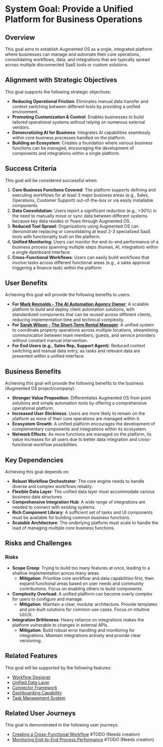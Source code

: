 # System Goal: Provide a Unified Platform for Business Operations

## Overview

This goal aims to establish Augmented OS as a sngle, integrated platform where businesses can manage and automate their core operations, consolidating workflows, data, and integrations that are typically spread across multiple disconnected SaaS tools or custom solutions.

## Alignment with Strategic Objectives

This goal supports the following strategic objectives:


* **Reducing Operational Friction**: Eliminates manual data transfer and context switching between different tools by providing a unified environment.
* **Promoting Customization & Control**: Enables businesses to build tailored operational systems without relying on numerous external vendors.
* **Democratizing AI for Business**: Integrates AI capabilities seamlessly within core business processes handled on the platform.
* **Building an Ecosystem**: Creates a foundation where various business functions can be managed, encouraging the development of components and integrations within a single platform.

## Success Criteria

This goal will be considered successful when:


1. **Core Business Functions Covered**: The platform supports defining and executing workflows for at least 3 major business areas (e.g., Sales, Operations, Customer Support) out-of-the-box or via easily installable components.
2. **Data Consolidation**: Users report a significant reduction (e.g., >30%) in the need to manually move or sync data between different systems because key data resides or flows through Augmented OS.
3. **Reduced Tool Sprawl**: Organizations using Augmented OS can demonstrate replacing or consolidating at least 2-3 specialized SaaS tools with functionality built on the platform.
4. **Unified Monitoring**: Users can monitor the end-to-end performance of a business process spanning multiple steps (human, AI, integration) within a single dashboard interface.
5. **Cross-Functional Workflows**: Users can easily build workflows that involve tasks across different functional areas (e.g., a sales approval triggering a finance task) within the platform.

## User Benefits

Achieving this goal will provide the following benefits to users:

* **For [Mark Reynolds - The AI Automation Agency Owner](../personas/ai-automation-agency-persona.md)**: A scalable platform to build and deploy client automation solutions, with standardized components that can be reused across different clients, reducing implementation time and technical complexity.
* **For [Sarah Wilson - The Short-Term Rental Manager](../personas/property-manager-persona.md)**: A unified system to coordinate property operations across multiple locations, streamlining communication between team members, guests, and service providers without constant manual intervention.
* **For End Users (e.g., Sales Rep, Support Agent)**: Reduced context switching and manual data entry, as tasks and relevant data are presented within a unified interface.

## Business Benefits

Achieving this goal will provide the following benefits to the business (Augmented OS project/company):

* **Stronger Value Proposition**: Differentiates Augmented OS from point solutions and simple automation tools by offering a comprehensive operational platform.
* **Increased User Stickiness**: Users are more likely to remain on the platform as more of their core operations are managed within it.
* **Ecosystem Growth**: A unified platform encourages the development of complementary components and integrations within its ecosystem.
* **Network Effects**: As more functions are managed on the platform, its value increases for all users due to better data integration and cross-functional workflow possibilities.

## Key Dependencies

Achieving this goal depends on:

* **Robust Workflow Orchestrator**: The core engine needs to handle diverse and complex workflows reliably.
* **Flexible Data Layer**: The unified data layer must accommodate various business data structures.
* **Comprehensive Integration Hub**: A wide range of integrations are needed to connect with existing systems.
* **Rich Component Library**: A sufficient set of tasks and UI components must be available for building common business functions.
* **Scalable Architecture**: The underlying platform must scale to handle the load of managing multiple core business functions.

## Risks and Challenges

### Risks

* **Scope Creep**: Trying to build too many features at once, leading to a shallow implementation across many areas.
  * **Mitigation**: Prioritize core workflow and data capabilities first, then expand functional areas based on user needs and community contributions. Focus on enabling others to build components.
* **Complexity Overload**: A unified platform can become overly complex for users to configure and manage.
  * **Mitigation**: Maintain a clear, modular architecture. Provide templates and pre-built solutions for common use cases. Focus on intuitive UI/UX.
* **Integration Brittleness**: Heavy reliance on integrations makes the platform vulnerable to changes in external APIs.
  * **Mitigation**: Build robust error handling and monitoring for integrations. Maintain integrations actively and provide clear versioning.

## Related Features

This goal will be supported by the following features:

* [Workflow Designer](../../features/workflow_designer/workflow-engine.md)
* [Unified Data Layer](../../features/data_management/unified-data-layer.md)
* [Connector Framework](../../features/integration_hub/connector-framework.md)
* [Dashboarding Capability](../../features/dashboards/dashboard-engine.md)
* [Task Management System](../../features/task_management/task-manager.md)

## Related User Journeys

This goal is demonstrated in the following user journeys:

* [Creating a Cross-Functional Workflow](../../user_journeys/workflow_management/create-cross-functional-workflow.md) #TODO (Needs creation)
* [Monitoring End-to-End Process Performance](../../user_journeys/analytics/monitor-process-performance.md) #TODO (Needs creation)


